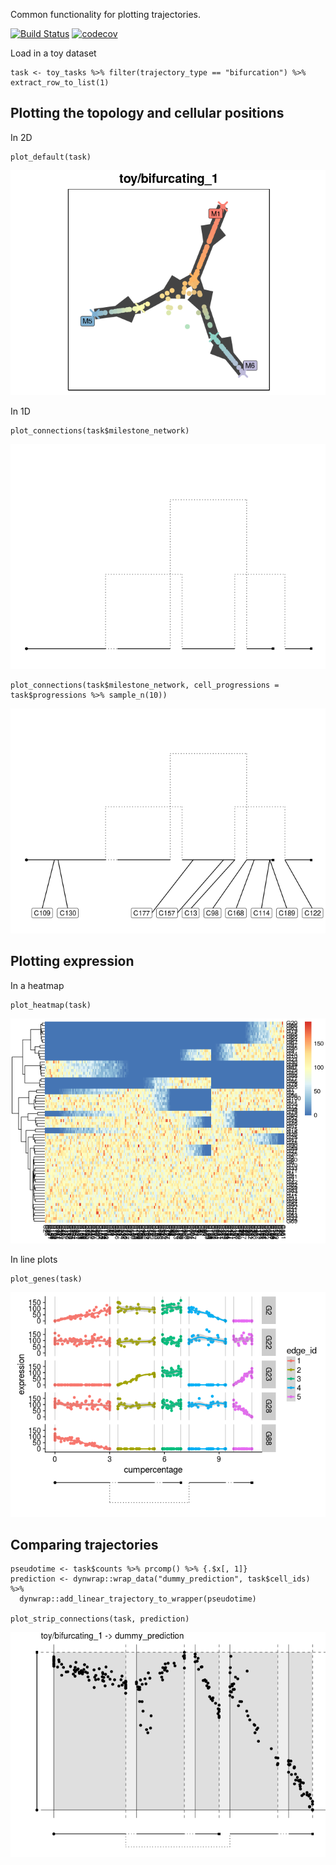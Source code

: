 Common functionality for plotting trajectories.

[![Build
Status](https://travis-ci.org/dynverse/dynplot.svg)](https://travis-ci.org/dynverse/dynplot)
[![codecov](https://img.shields.io/codecov/c/github/dynverse/dynplot.svg)](https://codecov.io/gh/dynverse/dynplot)

Load in a toy dataset

    task <- toy_tasks %>% filter(trajectory_type == "bifurcation") %>% extract_row_to_list(1)

Plotting the topology and cellular positions
--------------------------------------------

In 2D

    plot_default(task)

![](.readme_files/unnamed-chunk-3-1.png)

In 1D

    plot_connections(task$milestone_network)

![](.readme_files/unnamed-chunk-4-1.png)

    plot_connections(task$milestone_network, cell_progressions = task$progressions %>% sample_n(10))

![](.readme_files/unnamed-chunk-4-2.png)

Plotting expression
-------------------

In a heatmap

    plot_heatmap(task)

![](.readme_files/unnamed-chunk-5-1.png)

In line plots

    plot_genes(task)

![](.readme_files/unnamed-chunk-6-1.png)

Comparing trajectories
----------------------

    pseudotime <- task$counts %>% prcomp() %>% {.$x[, 1]}
    prediction <- dynwrap::wrap_data("dummy_prediction", task$cell_ids) %>% 
      dynwrap::add_linear_trajectory_to_wrapper(pseudotime)

    plot_strip_connections(task, prediction)

![](.readme_files/unnamed-chunk-7-1.png)
